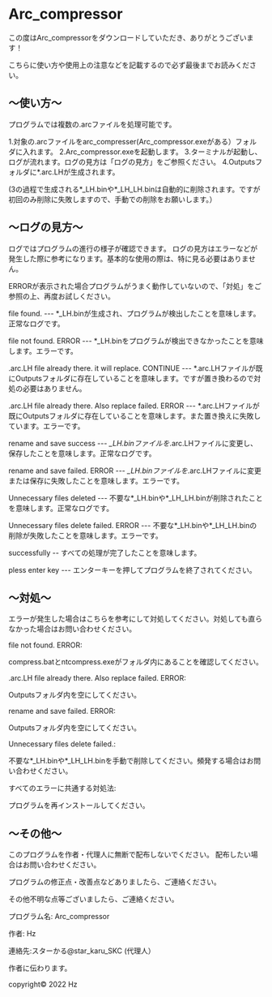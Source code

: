# Arc_compressor

この度はArc_compressorをダウンロードしていただき、ありがとうございます！

こちらに使い方や使用上の注意などを記載するので必ず最後までお読みください。

## ～使い方～
プログラムでは複数の.arcファイルを処理可能です。

1.対象の.arcファイルをarc_compresser(Arc_compressor.exeがある）フォルダに入れます。
2.Arc_compressor.exeを起動します。
3.ターミナルが起動し、ログが流れます。ログの見方は「ログの見方」をご参照ください。
4.Outputsフォルダに*.arc.LHが生成されます。

(3の過程で生成される*_LH.binや*_LH_LH.binは自動的に削除されます。ですが初回のみ削除に失敗しますので、手動での削除をお願いします。）

## ～ログの見方～

ログではプログラムの進行の様子が確認できます。
ログの見方はエラーなどが発生した際に参考になります。基本的な使用の際は、特に見る必要はありません。

ERRORが表示された場合プログラムがうまく動作していないので、「対処」をご参照の上、再度お試しください。

file found. --- *_LH.binが生成され、プログラムが検出したことを意味します。正常なログです。

file not found. ERROR --- *_LH.binをプログラムが検出できなかったことを意味します。エラーです。

.arc.LH file already there. it will replace. CONTINUE --- *.arc.LHファイルが既にOutputsフォルダに存在していることを意味します。ですが置き換わるので対処の必要はありません。

.arc.LH file already there. Also replace failed. ERROR --- *.arc.LHファイルが既にOutputsフォルダに存在していることを意味します。また置き換えに失敗しています。エラーです。

rename and save success --- *_LH.binファイルを*.arc.LHファイルに変更し、保存したことを意味します。正常なログです。

rename and save failed. ERROR --- *_LH.binファイルを*.arc.LHファイルに変更または保存に失敗したことを意味します。エラーです。

Unnecessary files deleted --- 不要な*_LH.binや*_LH_LH.binが削除されたことを意味します。正常なログです。

Unnecessary files delete failed. ERROR --- 不要な*_LH.binや*_LH_LH.binの削除が失敗したことを意味します。エラーです。

successfully -- すべての処理が完了したことを意味します。

pless enter key --- エンターキーを押してプログラムを終了されてください。

## ～対処～

エラーが発生した場合はこちらを参考にして対処してください。対処しても直らなかった場合はお問い合わせください。

file not found. ERROR:

compress.batとntcompress.exeがフォルダ内にあることを確認してください。


.arc.LH file already there. Also replace failed. ERROR:

Outputsフォルダ内を空にしてください。


rename and save failed. ERROR:

Outputsフォルダ内を空にしてください。


Unnecessary files delete failed.:

不要な*_LH.binや*_LH_LH.binを手動で削除してください。頻発する場合はお問い合わせください。


すべてのエラーに共通する対処法:

プログラムを再インストールしてください。

## ～その他～

このプログラムを作者・代理人に無断で配布しないでください。
配布したい場合はお問い合わせください。

プログラムの修正点・改善点などありましたら、ご連絡ください。

その他不明な点等ございましたら、ご連絡ください。

プログラム名: Arc_compressor

作者: Hz

連絡先:スターかる@star_karu_SKC (代理人）

作者に伝わります。

copyright© 2022 Hz